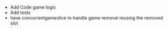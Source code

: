 * Add Code game logic
* Add tests
* have concurrentgameslice to handle game removal reusing the removed slot